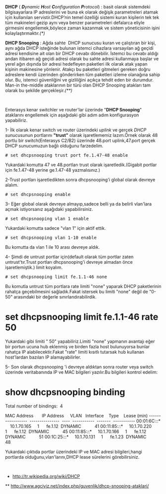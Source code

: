 <html><body><strong>DHCP</strong> ( <em><strong>D</strong>ynamic <strong>H</strong>ost <strong>C</strong>onfiguration <strong>P</strong>rotocol</em>) : basit olarak sistemdeki bilgisayarlara IP adreslerini ve buna ek olarak değişik parametreleri atamak için kullanılan servistir.DHCP’nin temel özelliği sistemi kuran kişilerin tek tek tüm makineleri gezip aynı veya benzer parametreleri defalarca eliyle girmesini engellemek,böylece zaman kazanmak ve sistem yöneticisinin işini kolaylaştırmaktır.<em>(*)</em>

<strong>DHCP Snooping</strong> : Ağda sahte  DHCP sunucusu kuran ve çalıştıran bir kişi, aynı ağda DHCP isteğinde bulunan istemci cihazlara varsayılan ağ geçidi adresi kendisine ait olan bir DHCP cevabı dönebilir. İstemci bu cevabı aldığı andan itibaren ağ geçidi adresi olarak bu sahte adresi kullanmaya başlar ve yerel ağın dışında bir adresi hedefleyen paketleri ilk olarak atak yapan kişinin makinesine yönlenir. Atakçı bu paketleri gitmeleri gereken doğru adreslere kendi üzerinden gönderirken tüm paketleri izleme olanağına sahip olur. Bu, istemci güvenliğini ve gizliliğini açıkça tehdit eden bir durumdur.  Man-in the-middle ataklarının bir türü olan DHCP Snooping atakları tam olarak bu şekilde gerçekleşir.<em>(**)</em>

 

Enterasys kenar switchler ve router'lar üzerinde "<strong>DHCP Snooping</strong>" ataklarını engellemek için aşağıdaki gibi adım adım konfigurasyon yapabiliriz.

1- İlk olarak kenar switch ve router üzerindeki <em>uplink</em> ve gerçek <em>DHCP sunucusu</em>nun portlarını <strong>"trust"</strong> olarak işaretlememiz lazım.Örnek olarak 48 portlu bir switch(Enterasys C2/B2) üzerinde 48.port uplink,47.port gerçek DHCP sunucumuzun bağlı olduğunu farzedelim.
<pre># set dhcpsnooping trust port fe.1.47-48 enable</pre>
Yukardaki komutta 47 ve 48.portları trust olarak işaretledik.(Gigabit portlar için fe.1.47-48 yerine ge.1.47-48 yazmalısınız.)

2-Trust portları işaretledikten sonra dhcpsnooping'i global olarak devreye alalım.
<pre># set dhcpsnooping enable</pre>
3- Eğer global olarak devreye almayıp,sadece belli ya da belirli vlan'lara açmak istiyorsanız aşağıdaki yapabilirsiniz.
<pre># set dhcpsnooping vlan 1 enable</pre>
Yukardaki komutta sadece "vlan 1" için aktif ettik.
<pre># set dhcpsnooping vlan 1-10 enable</pre>
Bu komutta da vlan 1 ile 10 arası devreye aldık.

4- Şimdi de untrust portlar için(default olarak tüm portlar zaten untrust'tır.Trust portları dhcpsnooping'i devreye almadan önce işaretlemiştik.) limit koyalım.
<pre># set dhcpsnooping limit fe.1.1-46 none</pre>
Bu komutla untrust tüm portlara rate limiti "none" yaparak DHCP paketlerinin rahatça geçebilmesini sağladık.Fakat istersek bu limiti "none" değil de "0-50" arasındaki bir değerle sınırlandırabilirdik.

# set dhcpsnooping limit fe.1.1-46 rate 50

Yukardaki gibi limiti " 50" yapabiliriz.Limiti "none" yapmanın avantajı eğer bir portun ucuna hub eklenmiş ve birden fazla host bulunuyorsa bunlar rahatça IP alabilecektir.Fakat "rate" limiti kısıtlı tutarsak hub kullanan host'lardan bazıları IP alamayabilirler.

5- Son olarak dhcpsnooping 'i devreye aldıktan sonra router veya switch üzerinde veritabanında IP ve MAC bilgileri yazılır.Bu bilgileri kontrol edelim:

# show dhcpsnooping binding

Total number of bindings:  4


MAC Address       IP Address     VLAN   Interface    Type    Lease (min)
-----------------  ---------------  ----  -----------  -------  -----------
00:01:6C:*:*:*     10.1.70.165     1      fe.1.12  DYNAMIC           41
00:11:85:*:*:*     10.1.70.220     1      fe.1.12  DYNAMIC           45
00:11:85:*:*:*     10.1.70.166     1      fe.1.12  DYNAMIC           51
00:1C:25:*:*:*     10.1.70.131     1      fe.1.23  DYNAMIC           48

Yukardaki çıktıda portlar üzerindeki IP ve MAC adresi bilgileri,hangi portlarda olduğunu,vlan'larını,DHCP lease sürelerini görebilirsiniz.

 

* <a href="http://tr.wikipedia.org/wiki/DHCP" target="_blank">http://tr.wikipedia.org/wiki/DHCP</a>

** <a href="http://www.agciyiz.net/index.php/guvenlik/dhcp-snooping-ataklari/" target="_blank">http://www.agciyiz.net/index.php/guvenlik/dhcp-snooping-ataklari/</a></body></html>